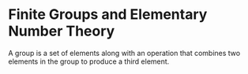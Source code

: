 # Finite Groups and Elementary Number Theory

A group is a set of elements along with an operation that combines two elements in the group to produce a third element.
